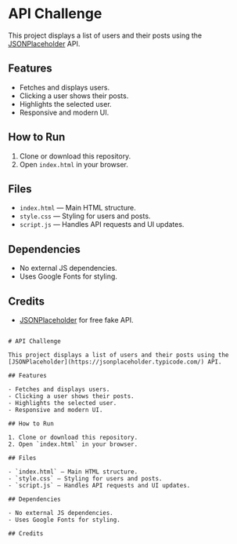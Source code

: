 # API Challenge

This project displays a list of users and their posts using the [JSONPlaceholder](https://jsonplaceholder.typicode.com/) API.

## Features

- Fetches and displays users.
- Clicking a user shows their posts.
- Highlights the selected user.
- Responsive and modern UI.

## How to Run

1. Clone or download this repository.
2. Open `index.html` in your browser.

## Files

- `index.html` — Main HTML structure.
- `style.css` — Styling for users and posts.
- `script.js` — Handles API requests and UI updates.

## Dependencies

- No external JS dependencies.
- Uses Google Fonts for styling.

## Credits

- [JSONPlaceholder](https://jsonplaceholder.typicode.com/) for free fake API.

```<!-- filepath: /home/karimsafan/Desktop/JavaScript_Advance/API Challenge/README.md -->

# API Challenge

This project displays a list of users and their posts using the [JSONPlaceholder](https://jsonplaceholder.typicode.com/) API.

## Features

- Fetches and displays users.
- Clicking a user shows their posts.
- Highlights the selected user.
- Responsive and modern UI.

## How to Run

1. Clone or download this repository.
2. Open `index.html` in your browser.

## Files

- `index.html` — Main HTML structure.
- `style.css` — Styling for users and posts.
- `script.js` — Handles API requests and UI updates.

## Dependencies

- No external JS dependencies.
- Uses Google Fonts for styling.

## Credits